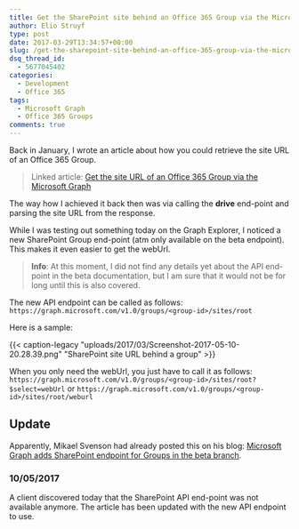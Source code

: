 ```yaml
---
title: Get the SharePoint site behind an Office 365 Group via the Microsoft Graph
author: Elio Struyf
type: post
date: 2017-03-29T13:34:57+00:00
slug: /get-the-sharepoint-site-behind-an-office-365-group-via-the-microsoft-graph/
dsq_thread_id:
  - 5677045402
categories:
  - Development
  - Office 365
tags:
  - Microsoft Graph
  - Office 365 Groups
comments: true
---
```


Back in January, I wrote an article about how you could retrieve the site URL of an Office 365 Group.

> Linked article: [Get the site URL of an Office 365 Group via the Microsoft Graph](https://www.eliostruyf.com/get-the-site-url-of-an-office-365-group-via-the-microsoft-graph/)

The way how I achieved it back then was via calling the **drive** end-point and parsing the site URL from the response.

While I was testing out something today on the Graph Explorer, I noticed a new SharePoint Group end-point (atm only available on the beta endpoint). This makes it even easier to get the webUrl.

> **Info**: At this moment, I did not find any details yet about the API end-point in the beta documentation, but I am sure that it would not be for long until this is also covered.

The new API endpoint can be called as follows: `https://graph.microsoft.com/v1.0/groups/<group-id>/sites/root`

Here is a sample:

{{< caption-legacy "uploads/2017/03/Screenshot-2017-05-10-20.28.39.png" "SharePoint site URL behind a group" >}}

When you only need the webUrl, you just have to call it as follows: `https://graph.microsoft.com/v1.0/groups/<group-id>/sites/root?$select=webUrl` or `https://graph.microsoft.com/v1.0/groups/<group-id>/sites/root/weburl`

## Update

Apparently, Mikael Svenson had already posted this on his blog: [Microsoft Graph adds SharePoint endpoint for Groups in the beta branch](http://www.techmikael.com/2017/03/microsoft-graph-adds-sharepoint.html).

### 10/05/2017

A client discovered today that the SharePoint API end-point was not available anymore. The article has been updated with the new API endpoint to use.